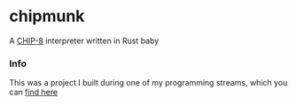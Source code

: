 # chipmunk

A [CHIP-8](https://en.wikipedia.org/wiki/CHIP-8) interpreter written in Rust baby

### Info

This was a project I built during one of my programming streams, which you can [find here](https://twitch.tv/reaganmcf_)
